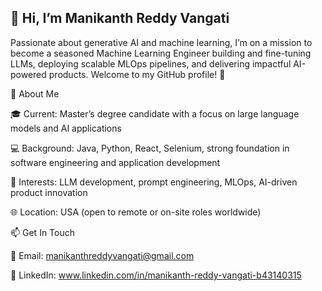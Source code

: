 ## 👋 Hi, I’m Manikanth Reddy Vangati
Passionate about generative AI and machine learning, I’m on a mission to become a seasoned Machine Learning Engineer building and fine-tuning LLMs, deploying scalable MLOps pipelines, and delivering impactful AI-powered products. Welcome to my GitHub profile! 🚀

🔭 About Me

🎓 Current: Master’s degree candidate with a focus on large language models and AI applications

💻 Background: Java, Python, React, Selenium, strong foundation in software engineering and application development

🤖 Interests: LLM development, prompt engineering, MLOps, AI-driven product innovation

🌐 Location: USA (open to remote or on-site roles worldwide)

📫 Get In Touch

📧 Email: manikanthreddyvangati@gmail.com

🔗 LinkedIn: www.linkedin.com/in/manikanth-reddy-vangati-b43140315

<!--
**VangatiManikanthReddy/VangatiManikanthReddy** is a ✨ _special_ ✨ repository because its `README.md` (this file) appears on your GitHub profile.

Here are some ideas to get you started:

- 🔭 I’m currently working on Machine learning
- 🌱 I’m currently learning ...
- 👯 I’m looking to collaborate on ...
- 🤔 I’m looking for help with ...
- 💬 Ask me about ...
- 📫 How to reach me: ...
- 😄 Pronouns: ...
- ⚡ Fun fact: ...
-->
